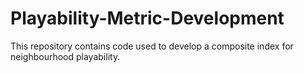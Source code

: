 # Playability-Metric-Development
This repository contains code used to develop a composite index for neighbourhood playability.
